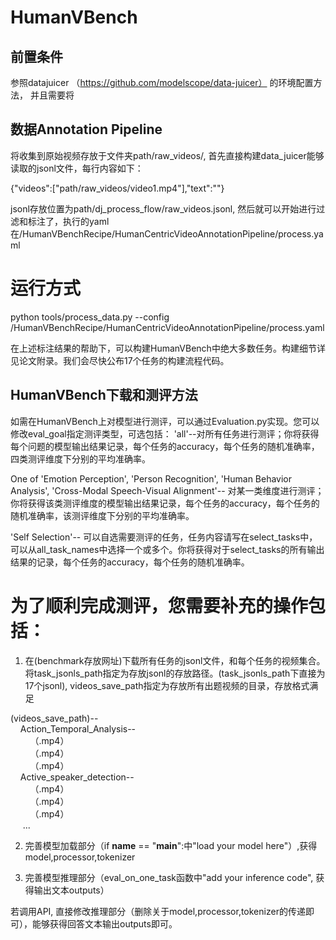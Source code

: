 # HumanVBench

## 前置条件
参照datajuicer （https://github.com/modelscope/data-juicer） 的环境配置方法，
并且需要将

## 数据Annotation Pipeline
将收集到原始视频存放于文件夹path/raw_videos/, 首先直接构建data_juicer能够读取的jsonl文件，每行内容如下：

{"videos":["path/raw_videos/video1.mp4"],"text":""}

jsonl存放位置为path/dj_process_flow/raw_videos.jsonl, 然后就可以开始进行过滤和标注了，执行的yaml在/HumanVBenchRecipe/HumanCentricVideoAnnotationPipeline/process.yaml

# 运行方式
python tools/process_data.py --config /HumanVBenchRecipe/HumanCentricVideoAnnotationPipeline/process.yaml


在上述标注结果的帮助下，可以构建HumanVBench中绝大多数任务。构建细节详见论文附录。我们会尽快公布17个任务的构建流程代码。


## HumanVBench下载和测评方法
如需在HumanVBench上对模型进行测评，可以通过Evaluation.py实现。您可以修改eval_goal指定测评类型，可选包括：
'all'--对所有任务进行测评；你将获得每个问题的模型输出结果记录，每个任务的accuracy，每个任务的随机准确率，四类测评维度下分别的平均准确率。

One of 'Emotion Perception', 'Person Recognition', 'Human Behavior Analysis', 'Cross-Modal Speech-Visual Alignment'-- 对某一类维度进行测评；你将获得该类测评维度的模型输出结果记录，每个任务的accuracy，每个任务的随机准确率，该测评维度下分别的平均准确率。

'Self Selection'-- 可以自选需要测评的任务，任务内容请写在select_tasks中，可以从all_task_names中选择一个或多个。你将获得对于select_tasks的所有输出结果的记录，每个任务的accuracy，每个任务的随机准确率。


# 为了顺利完成测评，您需要补充的操作包括：
1. 在(benchmark存放网址)下载所有任务的jsonl文件，和每个任务的视频集合。将task_jsonls_path指定为存放jsonl的存放路径。(task_jsonls_path下直接为17个jsonl), videos_save_path指定为存放所有出题视频的目录，存放格式满足

(videos_save_path)--  
&nbsp;&nbsp;&nbsp;&nbsp;Action_Temporal_Analysis--  
&nbsp;&nbsp;&nbsp;&nbsp;&nbsp;&nbsp;&nbsp;&nbsp;（.mp4）  
&nbsp;&nbsp;&nbsp;&nbsp;&nbsp;&nbsp;&nbsp;&nbsp;（.mp4）  
&nbsp;&nbsp;&nbsp;&nbsp;&nbsp;&nbsp;&nbsp;&nbsp;（.mp4）  
&nbsp;&nbsp;&nbsp;&nbsp;Active_speaker_detection--  
&nbsp;&nbsp;&nbsp;&nbsp;&nbsp;&nbsp;&nbsp;&nbsp;（.mp4）  
&nbsp;&nbsp;&nbsp;&nbsp;&nbsp;&nbsp;&nbsp;&nbsp;（.mp4）  
&nbsp;&nbsp;&nbsp;&nbsp;&nbsp;&nbsp;&nbsp;&nbsp;（.mp4）  
&nbsp;&nbsp;&nbsp;&nbsp; ...  

2. 完善模型加载部分（if __name__ == "__main__":中"load your model here"）,获得 model,processor,tokenizer

3. 完善模型推理部分（eval_on_one_task函数中"add your inference code", 获得输出文本outputs）

若调用API, 直接修改推理部分（删除关于model,processor,tokenizer的传递即可），能够获得回答文本输出outputs即可。
